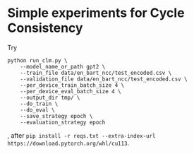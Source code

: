 # Simple experiments for Cycle Consistency
Try 
```
python run_clm.py \
    --model_name_or_path gpt2 \
    --train_file data/en_bart_ncc/test_encoded.csv \
    --validation_file data/en_bart_ncc/test_encoded.csv \
    --per_device_train_batch_size 4 \
    --per_device_eval_batch_size 4 \
    --output_dir tmp/ \
    --do_train \
    --do_eval \
    --save_strategy epoch \
    --evaluation_strategy epoch   
```
, after `pip install -r reqs.txt --extra-index-url https://download.pytorch.org/whl/cu113`.
